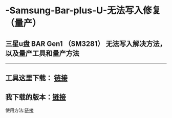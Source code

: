 # -Samsung-Bar-plus-U-无法写入修复（量产）
## 三星u盘 BAR Gen1 （SM3281） 无法写入解决方法，以及量产工具和量产方法
---
工具这里下载： [链接](https://www.usbdev.ru/files/smi/dynamptool)
---
我下载的版本：[链接](https://www.usbdev.ru/?wpfb_dl=10197)
---
使用方法:[链接](https://www.usbdev.ru/articles/a_smi/dyna-repair)

